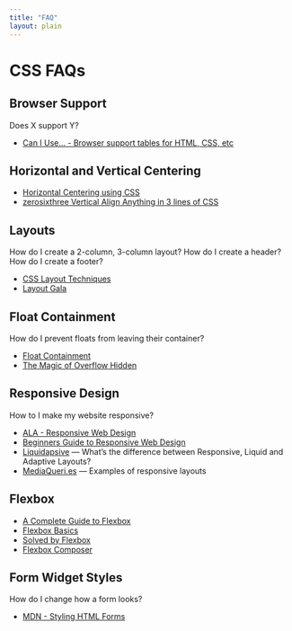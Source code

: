 ```yaml
---
title: "FAQ"
layout: plain
---
```


# CSS FAQs

## Browser Support

Does X support Y?

* [Can I Use... - Browser support tables for HTML, CSS, etc](http://caniuse.com)

## Horizontal and Vertical Centering

* [Horizontal Centering using CSS](http://dorward.me.uk/www/centre/)
* [zerosixthree Vertical Align Anything in 3 lines of CSS](https://web.archive.org/web/20211121022935/http://zerosixthree.se/vertical-align-anything-with-just-3-lines-of-css/)

## Layouts

How do I create a 2-column, 3-column layout? How do I create a header?
How do I create a footer?

* [CSS Layout Techniques](http://web.archive.org/web/20081106025952/http://glish.com/css/)
* [Layout Gala](https://web.archive.org/web/20150905075415/http://blog.html.it/layoutgala/)

## Float Containment

How do I prevent floats from leaving their container?

* [Float Containment](http://web.archive.org/web/20161213212604/http://colinaarts.com/articles/float-containment/)
* [The Magic of Overflow Hidden](http://web.archive.org/web/20161021080711/http://colinaarts.com/articles/the-magic-of-overflow-hidden/)

## Responsive Design

How to I make my website responsive?

* [ALA - Responsive Web Design](http://alistapart.com/article/responsive-web-design)
* [Beginners Guide to Responsive Web Design](http://blog.teamtreehouse.com/beginners-guide-to-responsive-web-design)
* [Liquidapsive](http://web.archive.org/web/20191120145953/http://liquidapsive.com/) — What’s the difference between Responsive, Liquid and Adaptive Layouts?
* [MediaQueri.es](http://mediaqueri.es/) — Examples of responsive layouts

## Flexbox

* [A Complete Guide to Flexbox](http://css-tricks.com/snippets/css/a-guide-to-flexbox/)
* [Flexbox Basics](http://wesbos.com/flexbox-basics/)
* [Solved by Flexbox](http://philipwalton.github.io/solved-by-flexbox/)
* [Flexbox Composer](http://maxsteenbergen.com/fibonacci/)

## Form Widget Styles

How do I change how a form looks?

* [MDN - Styling HTML Forms](https://developer.mozilla.org/en-US/docs/Web/Guide/HTML/Forms/Styling_HTML_forms)
